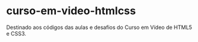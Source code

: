 # curso-em-video-htmlcss
Destinado aos códigos das aulas e desafios do Curso em Vídeo de HTML5 e CSS3.
